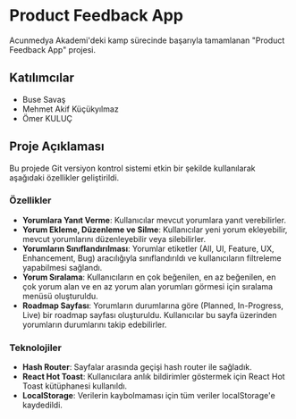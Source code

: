# Product Feedback App

Acunmedya Akademi'deki kamp sürecinde başarıyla tamamlanan "Product Feedback App" projesi.

## Katılımcılar

- Buse Savaş
- Mehmet Akif Küçükyılmaz
- Ömer KULUÇ

## Proje Açıklaması

Bu projede Git versiyon kontrol sistemi etkin bir şekilde kullanılarak aşağıdaki özellikler geliştirildi.

### Özellikler

- **Yorumlara Yanıt Verme**: Kullanıcılar mevcut yorumlara yanıt verebilirler.
- **Yorum Ekleme, Düzenleme ve Silme**: Kullanıcılar yeni yorum ekleyebilir, mevcut yorumlarını düzenleyebilir veya silebilirler.
- **Yorumların Sınıflandırılması**: Yorumlar etiketler (All, UI, Feature, UX, Enhancement, Bug) aracılığıyla sınıflandırıldı ve kullanıcıların filtreleme yapabilmesi sağlandı.
- **Yorum Sıralama**: Kullanıcıların en çok beğenilen, en az beğenilen, en çok yorum alan ve en az yorum alan yorumları görmesi için sıralama menüsü oluşturuldu.
- **Roadmap Sayfası**: Yorumların durumlarına göre (Planned, In-Progress, Live) bir roadmap sayfası oluşturuldu. Kullanıcılar bu sayfa üzerinden yorumların durumlarını takip edebilirler.

### Teknolojiler

- **Hash Router**: Sayfalar arasında geçişi hash router ile sağladık.
- **React Hot Toast**: Kullanıcılara anlık bildirimler göstermek için React Hot Toast kütüphanesi kullanıldı.
- **LocalStorage**: Verilerin kaybolmaması için tüm veriler localStorage'e kaydedildi.
